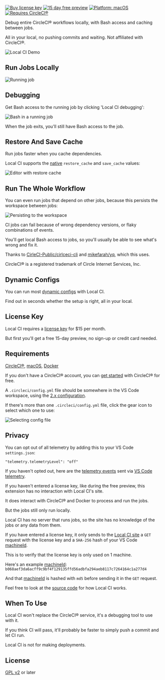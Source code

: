 [![Buy license key](https://img.shields.io/badge/%24-paid-orange)](https://getlocalci.com/pricing/?utm_medium=extension&utm_source=readme)
[![15 day free preview](https://img.shields.io/badge/trial-15%20day-orange)](https://getlocalci.com/pricing/?utm_medium=extension&utm_source=readme)
[![Platform: macOS](https://img.shields.io/badge/platform-macOS-yellow)](https://en.wikipedia.org/wiki/MacOS)
[![Requires CircleCI®](https://img.shields.io/badge/requires-CirlcleCI%C2%AE-yellow)](https://circleci.com/docs/2.0/first-steps/)

Debug entire CircleCI® workflows locally, with Bash access and caching between jobs.

All in your local, no pushing commits and waiting. Not affiliated with CircleCI®.

![Local CI Demo](https://user-images.githubusercontent.com/4063887/142807072-fe6a577e-3148-4208-afed-ebd98a2d4fb1.gif)

## Run Jobs Locally

![Running job](https://user-images.githubusercontent.com/4063887/142660667-827e3ce0-8969-4b5d-a72d-251831294fa9.gif)

## Debugging

Get Bash access to the running job by clicking 'Local CI debugging':

![Bash in a running job](https://user-images.githubusercontent.com/4063887/143146648-2eb7ed7c-b257-420a-a612-2ba319eb82c4.gif)

When the job exits, you'll still have Bash access to the job.

## Restore And Save Cache

Run jobs faster when you cache dependencies.

Local CI supports the [native](https://circleci.com/docs/2.0/caching/) `restore_cache` and `save_cache` values:

![Editor with restore cache](https://user-images.githubusercontent.com/4063887/146306642-87ccc2c3-5e99-467e-ae41-70ecaef1bcc6.png)

## Run The Whole Workflow

You can even run jobs that depend on other jobs, because this persists the workspace between jobs:

![Persisting to the workspace](https://user-images.githubusercontent.com/4063887/142740238-13be4ff8-8c13-43a8-bd93-6536287d336b.jpg)

CI jobs can fail because of wrong dependency versions, or flaky combinations of events.

You'll get local Bash access to jobs, so you'll usually be able to see what's wrong and fix it.

Thanks to [CirleCI-Public/cirlceci-cli](https://github.com/circleci-public/circleci-cli) and [mikefarah/yq](https://github.com/mikefarah/yq), which this uses.

CircleCI® is a registered trademark of Circle Internet Services, Inc.

## Dynamic Configs

You can run most [dynamic configs](https://getlocalci.com/circleci-dynamic-config/) with Local CI.

Find out in seconds whether the setup is right, all in your local.

## License Key

Local CI requires a [license key](https://getlocalci.com/pricing/?utm_medium=extension&utm_source=readme) for $15 per month.

But first you'll get a free 15-day preview, no sign-up or credit card needed.

## Requirements

[CircleCI®](https://circleci.com/docs/2.0/first-steps/), [macOS](https://en.wikipedia.org/wiki/MacOS), [Docker](https://www.docker.com/)

If you don't have a CircleCI® account, you can [get started](https://circleci.com/docs/2.0/first-steps/) with CircleCI® for free.

A `.circleci/config.yml` file should be somewhere in the VS Code workspace, using the [2.x configuration](https://circleci.com/docs/2.0/configuration-reference/).

If there's more than one `.circleci/config.yml` file, click the gear icon to select which one to use:

![Selecting config file](https://user-images.githubusercontent.com/4063887/142739736-6d74052e-3fa8-45a4-a87e-e0cb24386a09.gif)

## Privacy

You can opt out of all telemetry by adding this to your VS Code `settings.json`:

`"telemetry.telemetryLevel": "off"`

If you haven't opted out, here are the [telemetry events](https://github.com/getlocalci/local-ci/search?q=reporter.send) sent via [VS Code telemetry](https://code.visualstudio.com/docs/getstarted/telemetry).

If you haven't entered a license key, like during the free preview, this extension has no interaction with Local CI's site.

It does interact with CircleCI® and Docker to process and run the jobs.

But the jobs still only run locally.

Local CI has no server that runs jobs, so the site has no knowledge of the jobs or any data from them.

If you have entered a license key, it only sends to the [Local CI site](https://getlocalci.com) a `GET` request with the license key and a `SHA-256` hash of your VS Code [machineId](https://code.visualstudio.com/api/references/vscode-api#env).

This is to verify that the license key is only used on 1 machine.

Here's an example [machineId](https://code.visualstudio.com/api/references/vscode-api#env): `b068aef3da6acff9c9bf4f129135ffd56adbfa294aeb8117c7264164c1a277d4`

And that [machineId](https://code.visualstudio.com/api/references/vscode-api#env) is hashed with `md5` before sending it in the `GET` request.

Feel free to look at the [source code](https://github.com/getlocalci/local-ci/tree/develop/src) for how Local CI works.

## When To Use

Local CI won't replace the CircleCI® service, it's a debugging tool to use with it.

If you think CI will pass, it'll probably be faster to simply push a commit and let CI run.

Local CI is not for making deployments.

## License
[GPL v2](LICENSE) or later
